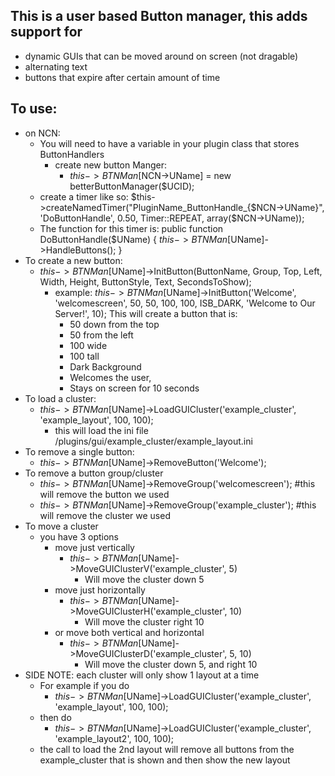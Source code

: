 ## This is a user based Button manager, this adds support for
  * dynamic GUIs that can be moved around on screen (not dragable)
  * alternating text
  * buttons that expire after certain amount of time
## To use:
* on NCN:
  * You will need to have a variable in your plugin class that stores ButtonHandlers
    * create new button Manger:
      * $this->BTNMan[$NCN->UName] = new betterButtonManager($UCID);
   * create a timer like so: 
    $this->createNamedTimer("PluginName_ButtonHandle_{$NCN->UName}", 'DoButtonHandle', 0.50, Timer::REPEAT, array($NCN->UName));
    * The function for this timer is:
        public function DoButtonHandle($UName)
        {
          $this->BTNMan[$UName]->HandleButtons();
        }
* To create a new button:
  * $this->BTNMan[$UName]->InitButton(ButtonName, Group, Top, Left, Width, Height, ButtonStyle, Text, SecondsToShow);
    * example: $this->BTNMan[$UName]->InitButton('Welcome', 'welcomescreen', 50, 50, 100, 100, ISB_DARK, 'Welcome to Our Server!', 10);
      This will create a button that is:
      * 50 down from the top
      * 50 from the left
      * 100 wide
      * 100 tall
      * Dark Background
      * Welcomes the user,
      * Stays on screen for 10 seconds
* To load a cluster:
  * $this->BTNMan[$UName]->LoadGUICluster('example_cluster', 'example_layout', 100, 100);
    * this will load the ini file /plugins/gui/example_cluster/example_layout.ini
* To remove a single button:
  * $this->BTNMan[$UName]->RemoveButton('Welcome');
* To remove a button group/cluster
  * $this->BTNMan[$UName]->RemoveGroup('welcomescreen'); #this will remove the button we used
  * $this->BTNMan[$UName]->RemoveGroup('example_cluster'); #this will remove the cluster we used
* To move a cluster
  * you have 3 options
    * move just vertically
      * $this->BTNMan[$UName]->MoveGUIClusterV('example_cluster', 5)
        * Will move the cluster down 5
    * move just horizontally
      * $this->BTNMan[$UName]->MoveGUIClusterH('example_cluster', 10)
        * Will move the cluster right 10
    * or move both vertical and horizontal
      * $this->BTNMan[$UName]->MoveGUIClusterD('example_cluster', 5, 10)
        * Will move the cluster down 5, and right 10
* SIDE NOTE: each cluster will only show 1 layout at a time
  * For example if you do
    * $this->BTNMan[$UName]->LoadGUICluster('example_cluster', 'example_layout', 100, 100);
  * then do
    * $this->BTNMan[$UName]->LoadGUICluster('example_cluster', 'example_layout2', 100, 100);
  * the call to load the 2nd layout will remove all buttons from the example_cluster that is shown
    and then show the new layout
